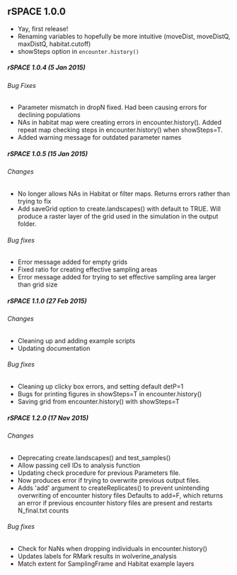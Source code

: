rSPACE 1.0.0
----------------------------------  

* Yay, first release!
* Renaming variables to hopefully be more intuitive (moveDist, moveDistQ, maxDistQ, habitat.cutoff)
* showSteps option in `encounter.history()`

##### rSPACE 1.0.4 (5 Jan 2015)
###### Bug Fixes
* Parameter mismatch in dropN fixed. Had been causing errors for declining populations
* NAs in habitat map were creating errors in encounter.history().  Added repeat map checking steps in encounter.history() when showSteps=T.
* Added warning message for outdated parameter names

##### rSPACE 1.0.5 (15 Jan 2015)
###### Changes
* No longer allows NAs in Habitat or filter maps.  Returns errors rather than trying to fix
* Add saveGrid option to create.landscapes() with default to TRUE.  Will produce a raster layer of the grid used in the simulation in the output folder.

###### Bug fixes
* Error message added for empty grids
* Fixed ratio for creating effective sampling areas
* Error message added for trying to set effective sampling area larger than grid size

##### rSPACE 1.1.0 (27 Feb 2015)
###### Changes
* Cleaning up and adding example scripts
* Updating documentation

###### Bug fixes
* Cleaning up clicky box errors, and setting default detP=1
* Bugs for printing figures in showSteps=T in encounter.history()
* Saving grid from encounter.history() with showSteps=T

##### rSPACE 1.2.0 (17 Nov 2015)
###### Changes
* Deprecating create.landscapes() and test_samples()
* Allow passing cell IDs to analysis function
* Updating check procedure for previous Parameters file.
* Now produces error if trying to overwrite previous output files.
* Adds 'add' argument to createReplicates() to prevent unintending overwriting of encounter history files Defaults to add=F, which returns an error if previous encounter history files are present and restarts N_final.txt counts

###### Bug fixes
* Check for NaNs when dropping individuals in encounter.history()
* Updates labels for RMark results in wolverine_analysis
* Match extent for SamplingFrame and Habitat example layers
